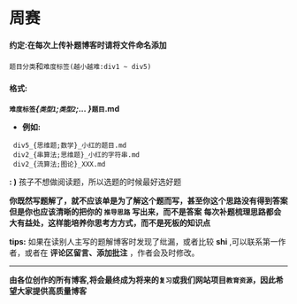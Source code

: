 # 周赛
#### 约定:在每次上传补题博客时请将文件命名添加
`题目分类`和`难度标签(越小越难:div1 ~ div5)`
#### 格式:

**`难度标签`_{`类型1`;`类型2`;... }_`题目`.md**

- **例如:** 
```
 div5_{思维题;数学}_小红的题目.md
 div2_{串算法;思维题}_小红的字符串.md
 div2_{流算法;图论}_XXX.md
```


**: )**  孩子不想做阅读题，所以选题的时候最好选好题

**你既然写题解了，就不应该单是为了解这个题而写，甚至你这个思路没有得到答案**
**但是你也应该清晰的把你的 `推导思路` 写出来，而不是答案**
**每次补题梳理思路都会大有益处，这样能培养你思考方方式，而不是死板的知识点**

**tips:**
如果在读别人主写的题解博客时发现了纰漏，或者比较 __shi__ ,可以联系第一作者，或者在 __评论区留言、添加批注__ ，作者会及时修改。

---
**由各位创作的所有博客,将会最终成为将来的`复习`或我们网站项目`教育资源`，因此希望大家提供高质量博客**